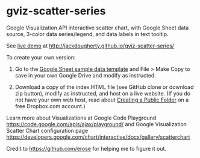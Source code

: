 gviz-scatter-series
===================

Google Visualization API interactive scatter chart, with Google Sheet data source, 3-color data series/legend, and data labels in text tooltip.

See <a href="http://jackdougherty.github.io/gviz-scatter-series/"> live demo</a> at http://jackdougherty.github.io/gviz-scatter-series/

To create your own version:

1) Go to the <a href="https://docs.google.com/spreadsheet/ccc?key=0AtmGKybdRLlZdHBvSGxIdEJoc1YxNUxtTThGbU9Qcnc&usp=sharing">Google Sheet sample data template</a> and File > Make Copy to save in your own Google Drive and modify as instructed.

2) Download a copy of the index.HTML file (see GitHub clone or download zip button), modify as instructed, and host on a live website. (If you do not have your own web host, read about <a href="https://www.dropbox.com/help/16/en">Creating a Public Folder</a> on a free Dropbox.com account.)

Learn more about Visualizations at Google Code Playground 
https://code.google.com/apis/ajax/playground/
and
Google Visualization Scatter Chart configuration page https://developers.google.com/chart/interactive/docs/gallery/scatterchart

Credit to https://github.com/erose for helping me to figure it out.
